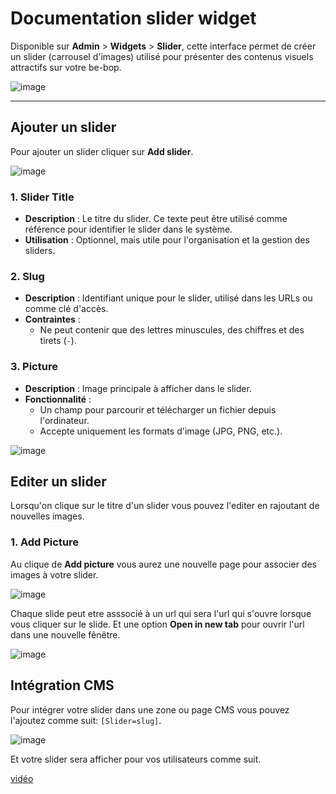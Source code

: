 # Documentation slider widget

Disponible sur **Admin** > **Widgets** > **Slider**, cette interface permet de créer un slider (carrousel d'images) utilisé pour présenter des contenus visuels attractifs sur votre be-bop.

![image](https://github.com/user-attachments/assets/b738d8ae-edd8-4d0f-b33c-72ea8f2311bd)

---

## Ajouter un slider

Pour ajouter un slider cliquer sur **Add slider**.

![image](https://github.com/user-attachments/assets/75483ff8-032d-487c-92e7-4b38068d1d8c)

### 1. **Slider Title**

- **Description** : Le titre du slider. Ce texte peut être utilisé comme référence pour identifier le slider dans le système.
- **Utilisation** : Optionnel, mais utile pour l'organisation et la gestion des sliders.

### 2. **Slug**

- **Description** : Identifiant unique pour le slider, utilisé dans les URLs ou comme clé d'accès.
- **Contraintes** :
  - Ne peut contenir que des lettres minuscules, des chiffres et des tirets (`-`).

### 3. **Picture**

- **Description** : Image principale à afficher dans le slider.
- **Fonctionnalité** :
  - Un champ pour parcourir et télécharger un fichier depuis l'ordinateur.
  - Accepte uniquement les formats d'image (JPG, PNG, etc.).

![image](https://github.com/user-attachments/assets/226847f0-3c05-4b8a-8620-8a42015444f6)

## Editer un slider

Lorsqu'on clique sur le titre d'un slider vous pouvez l'editer en rajoutant de nouvelles images.

### 1. **Add Picture**

Au clique de **Add picture** vous aurez une nouvelle page pour associer des images à votre slider.

![image](https://github.com/user-attachments/assets/dee5e891-e9d6-4849-b04c-926a33ebbd6b)

Chaque slide peut etre asssocié à un url qui sera l'url qui s'ouvre lorsque vous cliquer sur le slide. Et une option **Open in new tab** pour ouvrir l'url dans une nouvelle fênêtre.

![image](https://github.com/user-attachments/assets/a57e06b1-6a64-4311-a9c3-5458cfcda1bc)

## Intégration CMS

Pour intégrer votre slider dans une zone ou page CMS vous pouvez l'ajoutez comme suit: `[Slider=slug]`.

![image](https://github.com/user-attachments/assets/363bea42-da42-4364-9099-3d8360603c3a)

Et votre slider sera afficher pour vos utilisateurs comme suit.

[vidéo](https://github.com/user-attachments/assets/d55efda5-6097-4283-a536-782294a0ef54)
